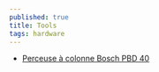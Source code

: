 ```yaml
---
published: true
title: Tools
tags: hardware
---
```

- [Perceuse à colonne Bosch PBD 40](https://www.bricolage-facile.net/test-avis-perceuse-a-colonne-pbd-40-bosch/)
